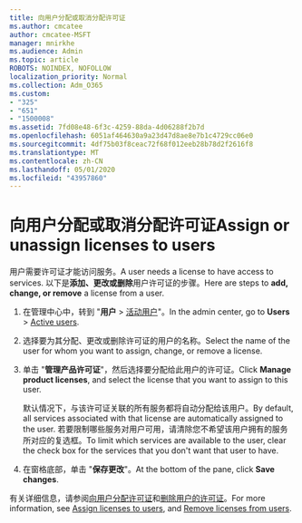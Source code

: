 ```yaml
---
title: 向用户分配或取消分配许可证
ms.author: cmcatee
author: cmcatee-MSFT
manager: mnirkhe
ms.audience: Admin
ms.topic: article
ROBOTS: NOINDEX, NOFOLLOW
localization_priority: Normal
ms.collection: Adm_O365
ms.custom:
- "325"
- "651"
- "1500008"
ms.assetid: 7fd08e48-6f3c-4259-88da-4d06288f2b7d
ms.openlocfilehash: 6051af464630a9a23d47d8ae8e7b1c4729cc06e0
ms.sourcegitcommit: 4df75b03f8ceac72f68f012eeb28b78d2f2616f8
ms.translationtype: MT
ms.contentlocale: zh-CN
ms.lasthandoff: 05/01/2020
ms.locfileid: "43957860"
---
```

# <a name="assign-or-unassign-licenses-to-users"></a><span data-ttu-id="7dcb3-102">向用户分配或取消分配许可证</span><span class="sxs-lookup"><span data-stu-id="7dcb3-102">Assign or unassign licenses to users</span></span>

<span data-ttu-id="7dcb3-103">用户需要许可证才能访问服务。</span><span class="sxs-lookup"><span data-stu-id="7dcb3-103">A user needs a license to have access to services.</span></span> <span data-ttu-id="7dcb3-104">以下是**添加、更改或删除**用户许可证的步骤。</span><span class="sxs-lookup"><span data-stu-id="7dcb3-104">Here are steps to **add, change, or remove** a license from a user.</span></span>
  
1. <span data-ttu-id="7dcb3-105">在管理中心中，转到 "**用户** \> [活动用户](https://go.microsoft.com/fwlink/p/?linkid=834822)"。</span><span class="sxs-lookup"><span data-stu-id="7dcb3-105">In the admin center, go to **Users** \> [Active users](https://go.microsoft.com/fwlink/p/?linkid=834822).</span></span>

2. <span data-ttu-id="7dcb3-106">选择要为其分配、更改或删除许可证的用户的名称。</span><span class="sxs-lookup"><span data-stu-id="7dcb3-106">Select the name of the user for whom you want to assign, change, or remove a license.</span></span>

3. <span data-ttu-id="7dcb3-107">单击 "**管理产品许可证**"，然后选择要分配给此用户的许可证。</span><span class="sxs-lookup"><span data-stu-id="7dcb3-107">Click **Manage product licenses**, and select the license that you want to assign to this user.</span></span>

    <span data-ttu-id="7dcb3-108">默认情况下，与该许可证关联的所有服务都将自动分配给该用户。</span><span class="sxs-lookup"><span data-stu-id="7dcb3-108">By default, all services associated with that license are automatically assigned to the user.</span></span> <span data-ttu-id="7dcb3-109">若要限制哪些服务对用户可用，请清除您不希望该用户拥有的服务所对应的复选框。</span><span class="sxs-lookup"><span data-stu-id="7dcb3-109">To limit which services are available to the user, clear the check box for the services that you don't want that user to have.</span></span>

4. <span data-ttu-id="7dcb3-110">在窗格底部，单击 "**保存更改**"。</span><span class="sxs-lookup"><span data-stu-id="7dcb3-110">At the bottom of the pane, click **Save changes**.</span></span>

<span data-ttu-id="7dcb3-111">有关详细信息，请参阅[向用户分配许可证](https://docs.microsoft.com/office365/admin/subscriptions-and-billing/assign-licenses-to-users)和[删除用户的许可证](https://docs.microsoft.com/office365/admin/subscriptions-and-billing/remove-licenses-from-users)。</span><span class="sxs-lookup"><span data-stu-id="7dcb3-111">For more information, see [Assign licenses to users](https://docs.microsoft.com/office365/admin/subscriptions-and-billing/assign-licenses-to-users), and [Remove licenses from users](https://docs.microsoft.com/office365/admin/subscriptions-and-billing/remove-licenses-from-users).</span></span>